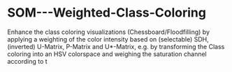 # SOM---Weighted-Class-Coloring
Enhance the class coloring visualizations (Chessboard/Floodfilling) by applying a weighting of the color intensity based on (selectable) SDH, (inverted) U-Matrix, P-Matrix and U*-Matrix, e.g. by transforming the Class coloring into an HSV colorspace and weighing the saturation channel according to t
